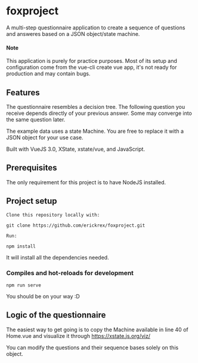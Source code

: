 # foxproject

A multi-step questionnaire application to create a sequence of questions and answeres based on a JSON object/state machine.  

#### Note
This application is purely for practice purposes. Most of its setup and configuration come from the vue-cli create vue app, it's not ready for production and may contain bugs. 

## Features
The questionnaire resembles a decision tree. The following question you receive depends directly of your previous answer. Some may converge into the same question later.

The example data uses a state Machine. You are free to replace it with a JSON object for your use case.

Built with VueJS 3.0, XState, xstate/vue, and JavaScript.

## Prerequisites
The only requirement for this project is to have NodeJS installed.

## Project setup
```
Clone this repository locally with:

git clone https://github.com/erickrex/foxproject.git

Run:

npm install
```
It will install all the dependencies needed.

### Compiles and hot-reloads for development
```
npm run serve
```
You should be on your way :D

## Logic of the questionnaire
The easiest way to get going is to copy the Machine available in line 40 of Home.vue and visualize it through https://xstate.js.org/viz/ 

You can modify the questions and their sequence bases solely on this object.
```
